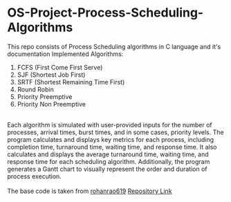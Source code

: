 # OS-Project-Process-Scheduling-Algorithms
This repo consists of Process Scheduling algorithms in C language and it's documentation
Implemented Algorithms:<br>
1. FCFS (First Come First Serve)
2. SJF (Shortest Job First)
3. SRTF (Shortest Remaining Time First)
4. Round Robin
5. Priority Preemptive
6. Priority Non Preemptive
<br>
Each algorithm is simulated with user-provided inputs for the number of processes, arrival times, burst times, and in some cases, priority levels. The program calculates and displays key metrics for each process, including completion time, turnaround time, waiting time, and response time. It also calculates and displays the average turnaround time, waiting time, and response time for each scheduling algorithm. Additionally, the program generates a Gantt chart to visually represent the order and duration of process execution.<br><br>
The base code is taken from <a href="https://github.com/rohanrao619">rohanrao619</a> <a href="[https://github.com/rohanrao619](https://github.com/rohanrao619/Operating_System_Algorithms)">Repository Link</a>
